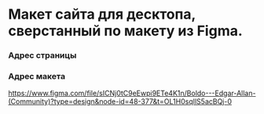 # Макет сайта для десктопа, сверстанный по макету из Figma.

### Адрес страницы


### Адрес макета
https://www.figma.com/file/sICNj0tC9eEwpi9ETe4K1n/Boldo---Edgar-Allan-(Community)?type=design&node-id=48-377&t=OL1H0sqIlS5acBQj-0
